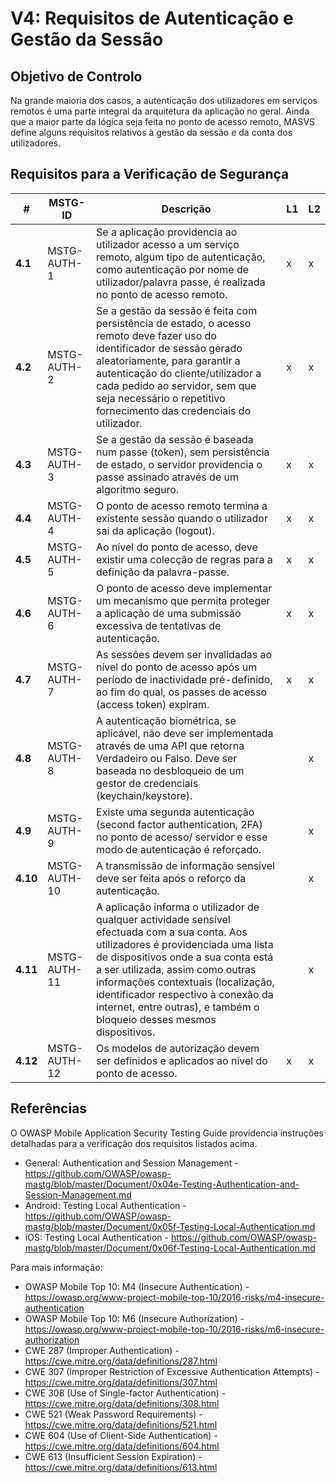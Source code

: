# V4: Requisitos de Autenticação e Gestão da Sessão

## Objetivo de Controlo

Na grande maioria dos casos, a autenticação dos utilizadores em serviços remotos é uma parte integral da arquitetura da aplicação no geral. Ainda que a maior parte da lógica seja feita no ponto de acesso remoto, MASVS define alguns requisitos relativos à gestão da sessão e da conta dos utilizadores.

## Requisitos para a Verificação de Segurança

| # | MSTG-ID | Descrição| L1 | L2 |
| -- | ---------- | ---------------------- | - | - |
| **4.1** | MSTG-AUTH-1 | Se a aplicação providencia ao utilizador acesso a um serviço remoto, algum tipo de autenticação, como autenticação por nome de utilizador/palavra passe, é realizada no ponto de acesso remoto. | x | x |
| **4.2** | MSTG-AUTH-2 | Se a gestão da sessão é feita com persistência de estado, o acesso remoto deve fazer uso do identificador de sessão gerado aleatoriamente, para garantir a autenticação do cliente/utilizador a cada pedido ao servidor, sem que seja necessário o repetitivo fornecimento das credenciais do utilizador. | x | x |
| **4.3** | MSTG-AUTH-3 | Se a gestão da sessão é baseada num passe (token), sem persistência de estado, o servidor providencia o passe assinado através de um algoritmo seguro. | x | x |
| **4.4** | MSTG-AUTH-4 | O ponto de acesso remoto termina a existente sessão quando o utilizador sai da aplicação (logout). | x | x |
| **4.5** | MSTG-AUTH-5 | Ao nível do ponto de acesso, deve existir uma colecção de regras para a definição da palavra-passe. | x | x |
| **4.6** | MSTG-AUTH-6 | O ponto de acesso deve implementar um mecanismo que permita proteger a aplicação de uma submissão excessiva de tentativas de autenticação. | x | x |
| **4.7** | MSTG-AUTH-7 | As sessões devem ser invalidadas ao nível do ponto de acesso após um período de inactividade pré-definido, ao fim do qual, os passes de acesso (access token) expiram. | x | x |
| **4.8** | MSTG-AUTH-8 | A autenticação biométrica, se aplicável, não deve ser implementada através de uma API que retorna Verdadeiro ou Falso. Deve ser baseada no desbloqueio de um gestor de credenciais (keychain/keystore). | | x |
| **4.9** | MSTG-AUTH-9 | Existe uma segunda autenticação (second factor authentication, 2FA) no ponto de acesso/ servidor e esse modo de autenticação é reforçado.  | | x |
| **4.10** | MSTG-AUTH-10 | A transmissão de informação sensível deve ser feita após o reforço da autenticação. | | x |
| **4.11** | MSTG-AUTH-11 | A aplicação informa o utilizador de qualquer actividade sensível efectuada com a sua conta. Aos utilizadores é providenciada uma lista de dispositivos onde a sua conta está a ser utilizada, assim como outras informações contextuais (localização, identificador respectivo à conexão da internet, entre outras), e também o bloqueio desses mesmos dispositivos. | | x |
| **4.12** | MSTG-AUTH-12 | Os modelos de autorização devem ser definidos e aplicados ao nível do ponto de acesso. | x | x |

## Referências

O OWASP Mobile Application Security Testing Guide providencia instruções detalhadas para a verificação dos requisitos listados acima.

- General: Authentication and Session Management - <https://github.com/OWASP/owasp-mastg/blob/master/Document/0x04e-Testing-Authentication-and-Session-Management.md>
- Android: Testing Local Authentication - <https://github.com/OWASP/owasp-mastg/blob/master/Document/0x05f-Testing-Local-Authentication.md>
- iOS: Testing Local Authentication - <https://github.com/OWASP/owasp-mastg/blob/master/Document/0x06f-Testing-Local-Authentication.md>

Para mais informação:

- OWASP Mobile Top 10: M4 (Insecure Authentication) - <https://owasp.org/www-project-mobile-top-10/2016-risks/m4-insecure-authentication>
- OWASP Mobile Top 10: M6 (Insecure Authorization) - <https://owasp.org/www-project-mobile-top-10/2016-risks/m6-insecure-authorization>
- CWE 287 (Improper Authentication) - <https://cwe.mitre.org/data/definitions/287.html>
- CWE 307 (Improper Restriction of Excessive Authentication Attempts) - <https://cwe.mitre.org/data/definitions/307.html>
- CWE 308 (Use of Single-factor Authentication) - <https://cwe.mitre.org/data/definitions/308.html>
- CWE 521 (Weak Password Requirements) - <https://cwe.mitre.org/data/definitions/521.html>
- CWE 604 (Use of Client-Side Authentication) - <https://cwe.mitre.org/data/definitions/604.html>
- CWE 613 (Insufficient Session Expiration) - <https://cwe.mitre.org/data/definitions/613.html>
